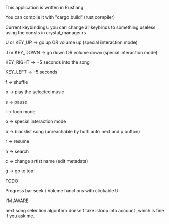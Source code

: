 This application is written in Rustlang.

You can compile it with "cargo build" (rust compiler)

Current keybindings: you can change all keybinds to something useless using the consts in crystal_manager.rs

U or KEY_UP -> go up OR volume up (special interaction mode)

J or KEY_DOWN -> go down OR volume down (special interaction mode)

KEY_RIGHT -> +5 seconds into the song

KEY_LEFT -> -5 seconds

f -> shuffle

p -> play the selected music

s -> pause

l -> loop mode

o -> special interaction mode

b -> blacklist song (unreachable by both auto next and p button)

r -> resume

h -> search 

c -> change artist name (edit metadata)

g -> go to top

TODO

Progress bar seek / Volume functions with clickable UI

I'M AWARE

next song selection algorithm doesn't take isloop into account, which is fine if you ask me.